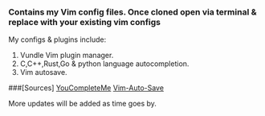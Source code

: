 ### Contains my Vim config files. Once cloned open via terminal & replace with your existing vim configs

My configs & plugins include:

1. Vundle Vim plugin manager. 
1. C,C++,Rust,Go & python language autocompletion.
2. Vim autosave.

###[Sources]
[YouCompleteMe](https://github.com/ycm-core/YouCompleteMe)
[Vim-Auto-Save](https://github.com/907th/vim-auto-save)

More updates will be added as time goes by.

